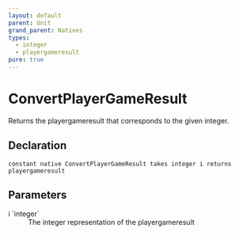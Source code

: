 ```yaml
---
layout: default
parent: Unit
grand_parent: Natives
types:
  - integer
  - playergameresult
pure: true
---
```


# ConvertPlayerGameResult
Returns the playergameresult that corresponds to the given integer.

## Declaration

```
constant native ConvertPlayerGameResult takes integer i returns playergameresult
```

## Parameters
<dl>
  <dt>i `integer`</dt>
  <dd>The integer representation of the playergameresult</dd>
</dl>